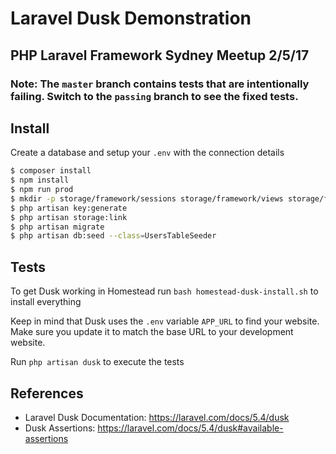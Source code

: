  # Laravel Dusk Demonstration
 ## PHP Laravel Framework Sydney Meetup 2/5/17

 ### Note: The `master` branch contains tests that are **intentionally failing**. Switch to the `passing` branch to see the fixed tests.

 ## Install
 Create a database and setup your `.env` with the connection details
 ```bash
 $ composer install
 $ npm install
 $ npm run prod
 $ mkdir -p storage/framework/sessions storage/framework/views storage/framework/cache
 $ php artisan key:generate
 $ php artisan storage:link
 $ php artisan migrate
 $ php artisan db:seed --class=UsersTableSeeder
 ```

## Tests

To get Dusk working in Homestead run `bash homestead-dusk-install.sh` to install everything

Keep in mind that Dusk uses the `.env` variable `APP_URL` to find your website. Make sure you update it to match the base URL to your development website.

Run `php artisan dusk` to execute the tests


## References

* Laravel Dusk Documentation: https://laravel.com/docs/5.4/dusk
* Dusk Assertions: https://laravel.com/docs/5.4/dusk#available-assertions